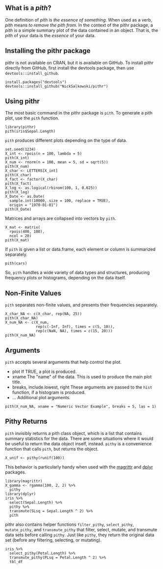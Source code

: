 ## What is a *pith*?

One definition of *pith* is *the essence of something*.  When used as a verb, 
*pith* means *to remove the pith from*.  In the context of the pithr package, 
a *pith* is a simple summary plot of the data contained in an object.  That 
is, the *pith* of your data is the *essence* of your data.

## Installing the pithr package

pithr is not available on CRAN, but it is available on GitHub.  To install 
pithr directly from GitHub, first install the devtools package, then use `devtools::install_github`.

```
install.packages("devtools")
devtools::install_github("NickSalkowski/pithr")
```

## Using pithr

The most basic command in the pithr package is `pith`.  To generate a pith 
plot, use the `pith` function.

```{r}
library(pithr)
pith(iris$Sepal.Length)
```

`pith` produces different plots depending on the type of data.

```{r}
set.seed(1234)
X_int <- rpois(n = 100, lambda = 5)
pith(X_int)
X_num <- rnorm(n = 100, mean = 5, sd = sqrt(5))
pith(X_num)
X_char <- LETTERS[X_int]
pith(X_char)
X_fact <- factor(X_char)
pith(X_fact)
X_log <- as.logical(rbinom(100, 1, 0.625))
pith(X_log)
X_Date <- as.Date(
  sample.int(10000, size = 100, replace = TRUE), 
  origin = "1970-01-01")
pith(X_Date)
```

Matrices and arrays are collapsed into vectors by `pith`.  
```{r}
X_mat <- matrix(
  rpois(400, 100),
  ncol = 20)
pith(X_mat)
```

If `pith` is given a list or data.frame, each element or column is summarized separately.

```{r}
pith(cars)
```

So, `pith` handles a wide variety of data types and structures, producing frequency plots or histograms, depending on the data itself.

## Non-Finite Values

`pith` separates non-finite values, and presents their frequencies separately.
```{r}
X_char_NA <- c(X_char, rep(NA, 25))
pith(X_char_NA)
X_num_NA <- c(X_num, 
              rep(c(-Inf, Inf), times = c(5, 10)),
              rep(c(NaN, NA), times = c(15, 20)))
pith(X_num_NA)
```

## Arguments

`pith` accepts several arguments that help control the plot.

- plot If TRUE, a plot is produced.
- xname The "name" of the data.  This is used to produce the main plot title.
- breaks, include.lowest, right These arguments are passed to the `hist` 
  function, if a histogram is produced.
- ... Additional plot arguments.

```{r}
pith(X_num_NA, xname = "Numeric Vector Example", breaks = 5, las = 1)
```

## Pithy Returns

`pith` invisibly returns a pith class object, which is a list that contains 
summary statistics for the data.  There are some situations where it would 
be useful to return the data object inself, instead.  `pithy` is a convenience 
function that calls `pith`, but returns the object.

```{r}
X_unif <- pithy(runif(100))
```

This behavior is particularly handy when used with the 
[magrittr](https://github.com/smbache/magrittr) and 
[dplyr](https://github.com/hadley/dplyr) packages.

```{r}
library(magrittr)
X_gamma <- rgamma(100, 2, 2) %>%
  pithy
library(dplyr)
iris %>%
  select(Sepal.Length) %>%
  pithy %>%
  transmute(SLsq = Sepal.Length ^ 2) %>%
  pith
```

pithr also contains helper functions `filter_pithy`, `select_pithy`, 
`mutate_pithy`, and `transmute_pithy` that filter, select, mutate, and 
transmute data sets before calling `pithy`.  Just like `pithy`, they 
return the original data set (before any filtering, selecting, or mutating).

```{r}
iris %>%
  select_pithy(Petal.Length) %>%
  transmute_pithy(PLsq = Petal.Length ^ 2) %>%
  tbl_df
```
